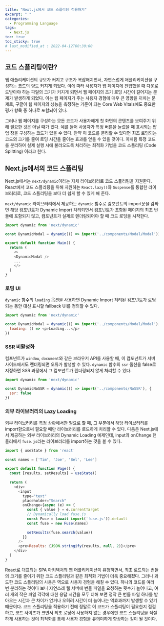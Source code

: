 ```yaml
---
title: "Next.js에서 코드 스플리팅 적용하기"
excerpt: " "
categories:
  - Programming Language
tags:
  - Next.js
toc: true
toc_sticky: true
# last_modified_at : 2022-04-12T00:30:00 
---
```


## 코드 스플리팅이란?

웹 애플리케이션의 규모가 커지고 구조가 복잡해지면서, 자연스럽게 애플리케이션을 구성하는 코드의 양도 커지게 되었다. 이에 따라 사용자가 웹 페이지에 진입했을 때 다운로드받아야 하는 파일의 크기가 커지게 되면서 웹 페이지의 초기 로딩 시간이 길어지는 문제가 발생하게 되었다. 이는 웹 페이지가 주는 사용자 경험에 매우 큰 영향을 끼치는 문제로, 구글이 웹 페이지의 성능을 측정하는 기준이 되는 Core Web Vitals에도 중요한 평가 항목 중 하나로 포함되어 있다.

그러나 웹 페이지를 구성하는 모든 코드가 사용자에게 첫 화면의 콘텐츠를 보여주기 위해 필요한 것은 아닐 때가 있다. 예를 들어 사용자가 특정 버튼을 눌렀을 때 표시되는 팝업 창을 구성하는 코드가 있을 수 있다. 만약 이 코드를 분리할 수 있다면 최초 로딩되는 코드의 크기를 줄여 로딩 시간을 줄이는 효과를 얻을 수 있을 것이다. 이처럼 특정 코드를 분리하여 실제 실행 시에 불러오도록 처리하는 최적화 기법을 코드 스플리팅 (Code Splitting) 이라고 한다.

## Next.js에서의 코드 스플리팅

Next.js에서는 `next/dynamic`이라는 자체 라이브러리로 코드 스플리팅을 지원한다. React에서 코드 스플리팅을 위해 지원하는 `React.lazy()`와 `Suspense`를 통합한 라이브러리로, 코드 스플리팅을 보다 더 쉽게 할 수 있게 해 준다.

`next/dynamic` 라이브러리에서 제공하는 `dynamic` 함수로 컴포넌트의 import문을 감싸면 해당 컴포넌트가 Dynamic Import 처리되면서 컴포넌트가 포함된 페이지의 최초 번들에 포함되지 않고, 컴포넌트가 실제로 렌더링되어야 할 때 코드 로딩을 시작한다.

```javascript
import dynamic from 'next/dynamic'

const DynamicModal = dynamic(() => import('../components/Modal/Modal'))

export default function Main() {
  return (
    <>
    <DynamicModal />
    ...
    </>
  )
}
```

### 로딩 UI

`dynamic` 함수의 `loading` 옵션을 사용하면 Dynamic Import 처리된 컴포넌트가 로딩되는 동안 대신 표시할 fallback UI를 정의할 수 있다.

```javascript
import dynamic from 'next/dynamic'

const DynamicModal = dynamic(() => import('../components/Modal/Modal'), {
  loading: () => <p>Loading...</p>
})
```

### SSR 비활성화

컴포넌트가 `window`, `document`와 같은 브라우저 API를 사용할 때, 이 컴포넌트가 서버 사이드에서도 렌더링되면 오류가 발생할 수 있다. `dynamic` 함수의 `ssr` 옵션을 false로 지정하면 SSR 과정에서 그 컴포넌트가 렌더링되지 않게 처리할 수 있다.

```javascript
import dynamic from 'next/dynamic'

const DynamicNoSSR = dynamic(() => import('../components/NoSSR'), {
  ssr: false
})
```

### 외부 라이브러리의 Lazy Loading

외부 라이브러리를 특정 상황에서만 필요로 할 때, 그 부분에서 해당 라이브러리를 import함으로써 필요할 때만 라이브러리를 로드하게 처리할 수 있다. 다음은 Next.js에서 제공하는 외부 라이브러리의 Dynamic Loading 예제인데, input의 onChange 핸들러에서 `fuse.js`라는 라이브러리를 import하는 것을 볼 수 있다.

```javascript
import { useState } from 'react'
 
const names = ['Tim', 'Joe', 'Bel', 'Lee']
 
export default function Page() {
  const [results, setResults] = useState()
 
  return (
    <div>
      <input
        type="text"
        placeholder="Search"
        onChange={async (e) => {
          const { value } = e.currentTarget
          // Dynamically load fuse.js
          const Fuse = (await import('fuse.js')).default
          const fuse = new Fuse(names)
 
          setResults(fuse.search(value))
        }}
      />
      <pre>Results: {JSON.stringify(results, null, 2)}</pre>
    </div>
  )
}
```

React로 대표되는 SPA 아키텍처의 웹 어플리케이션이 유행하면서, 최초 로드되는 번들의 크기를 줄이기 위한 코드 스플리팅과 같은 최적화 기법이 더욱 중요해졌다. 그러나 과도한 코드 스플리팅의 사용은 역으로 사용자 경험을 해칠 수 있다. 하나의 코드를 여러 번 분리하는 것이다 보니 자연스레 웹 서버에 번들 파일을 요청하는 횟수가 늘어나고, 여러 개의 작은 파일 각각에 대한 응답 시간을 모두 더해 보면 정작 큰 번들 파일 하나를 받아오는 시간과 큰 차이가 없거나 오히려 시간이 더 늘어나는 역효과까지 발생할 수 있기 때문이다. 코드 스플리팅을 적용하기 전에 정말로 이 코드가 스플리팅이 필요한지 점검하고, 코드 사이즈가 크면서 최초 로딩에 사용하지 않는 경우에만 코드 스플리팅을 적절하게 사용하는 것이 최적화를 통해 사용자 경험을 유의미하게 향상하는 길이 될 것이다.
